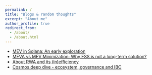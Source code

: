 ```yaml
---
permalink: /
title: "Blogs & random thoughts"
excerpt: "About me"
author_profile: true
redirect_from: 
  - /about/
  - /about.html
---
```


* [MEV in Solana: An early exploration](https://utonium.medium.com/mev-in-solana-an-early-exploration-4d7421b1f49b)
* [MEVA vs MEV Minimization: Why FSS is not a long-term solution?](https://utonium.medium.com/meva-vs-mev-minimization-why-fss-is-not-a-long-term-solution-511064464867)
* [About RWA and its (in)efficiency](https://www.notion.so/makergrowth/RWA-EN-4158312ad12e4421875d19f154a21fba)
* [Cosmos deep dive - ecosystem, governance and IBC](https://mirror.xyz/seedlatam.eth/8rrVyr13gq1VtTC6S9Ryoql8PgGKeE6P2XLlcxPLeOo)
